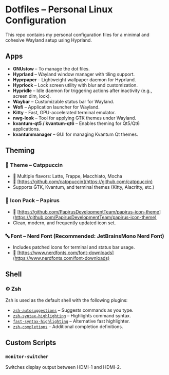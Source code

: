 # Dotfiles – Personal Linux Configuration

This repo contains my personal configuration files for a minimal and cohesive Wayland setup using Hyprland.

## Apps

- **GNUstow** – To manage the dot files.
- **Hyprland** – Wayland window manager with tiling support.
- **Hyprpaper** – Lightweight wallpaper daemon for Hyprland.
- **Hyprlock** – Lock screen utility with blur and customization.
- **Hypridle** – Idle daemon for triggering actions after inactivity (e.g., screen dim, lock).
- **Waybar** – Customizable status bar for Wayland.
- **Wofi** – Application launcher for Wayland.
- **Kitty** – Fast, GPU-accelerated terminal emulator.
- **nwg-look** – Tool for applying GTK themes under Wayland.
- **kvantum-qt5 / kvantum-qt6** – Enables theming for Qt5/Qt6 applications.
- **kvantummanager** – GUI for managing Kvantum Qt themes.

## Theming

### 🎨 Theme – Catppuccin

- 🌈 Multiple flavors: Latte, Frappe, Macchiato, Mocha  
- 🔗 [https://github.com/catppuccin](https://github.com/catppuccin)  
- Supports GTK, Kvantum, and terminal themes (Kitty, Alacritty, etc.)

### 🧊 Icon Pack – Papirus

- 🔗 [https://github.com/PapirusDevelopmentTeam/papirus-icon-theme](https://github.com/PapirusDevelopmentTeam/papirus-icon-theme)  
- Clean, modern, and frequently updated icon set.

### 🔤 Font – Nerd Font (Recommended: JetBrainsMono Nerd Font)

- Includes patched icons for terminal and status bar usage.  
- 🔗 [https://www.nerdfonts.com/font-downloads](https://www.nerdfonts.com/font-downloads)

## Shell

### ⚙️ Zsh

Zsh is used as the default shell with the following plugins:

- [`zsh-autosuggestions`](https://github.com/zsh-users/zsh-autosuggestions) – Suggests commands as you type.
- [`zsh-syntax-highlighting`](https://github.com/zsh-users/zsh-syntax-highlighting) – Highlights command syntax.
- [`fast-syntax-highlighting`](https://github.com/zdharma-continuum/fast-syntax-highlighting) – Alternative fast highlighter.
- [`zsh-completions`](https://github.com/zsh-users/zsh-completions) – Additional completion definitions.

## Custom Scripts

### `monitor-switcher`
Switches display output between HDMI-1 and HDMI-2.